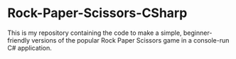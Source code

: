 # Rock-Paper-Scissors-CSharp
This is my repository containing the code to make a simple, beginner-friendly versions of the popular Rock Paper Scissors game in a console-run C# application.
